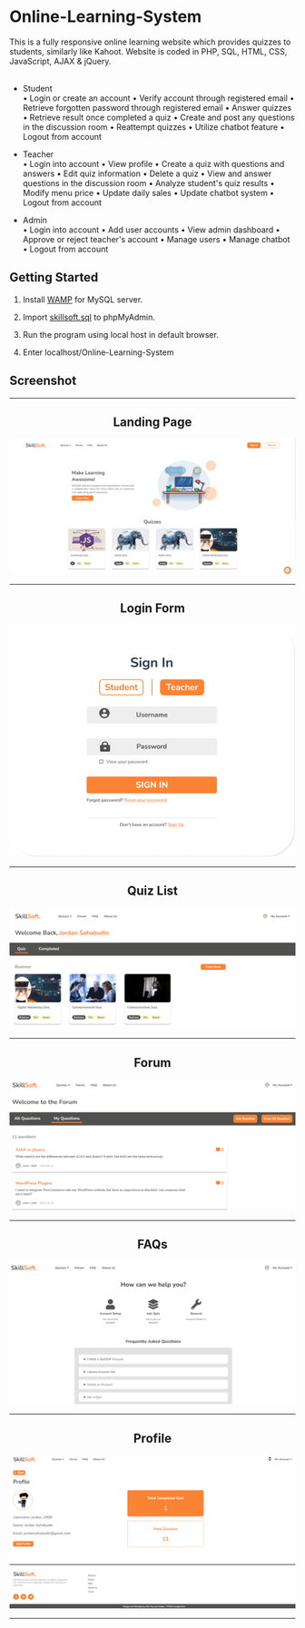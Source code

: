 # Online-Learning-System
This is a fully responsive online learning website which provides quizzes to students, similarly like Kahoot. Website is coded in PHP, SQL, HTML, CSS, JavaScript, AJAX & jQuery.
<br><br>
* Student
  <br> •	Login or create an account
•	Verify account through registered email
•	Retrieve forgotten password through registered email
•	Answer quizzes
•	Retrieve result once completed a quiz
•	Create and post any questions in the discussion room 
•	Reattempt quizzes
•	Utilize chatbot feature
•	Logout from account
 
* Teacher 
  <br> •	Login into account
• View profile
•	Create a quiz with questions and answers
• Edit quiz information
• Delete a quiz
• View and answer questions in the discussion room 
•	Analyze student's quiz results
•	Modify menu price
• Update daily sales
• Update chatbot system
•	Logout from account

* Admin
  <br> •	Login into account
•	Add user accounts
• View admin dashboard
• Approve or reject teacher's account
•	Manage users
• Manage chatbot
•	Logout from account





## Getting Started
1. Install  [WAMP](https://www.wampserver.com/en/download-wampserver-64bits/) for MySQL server.

2. Import  [skillsoft.sql](/Online-Learning-System/database/skillsoft.sql) to phpMyAdmin. 

3. Run the program using local host in default browser.

4. Enter localhost/Online-Learning-System 

## Screenshot

-----

<div align="center">
  <h2>Landing Page</h2>
<img src="Images/skill1.png" alt="image">
</div>

-----

<div align="center">
  <h2>Login Form</h2>
<img src="Images/skill2.png" alt="image">
</div>

-----

<div align="center">
  <h2>Quiz List</h2>
<img src="Images/skill3.png" alt="image">
</div>

-----

<div align="center">
  <h2>Forum</h2>
<img src="Images/skill4.png" alt="image">
</div>

-----

<div align="center">
  <h2>FAQs</h2>
<img src="Images/skill5.png" alt="image">
</div>

-----

<div align="center">
  <h2>Profile</h2>
<img src="Images/skill6.png" alt="image">
</div>

-----

